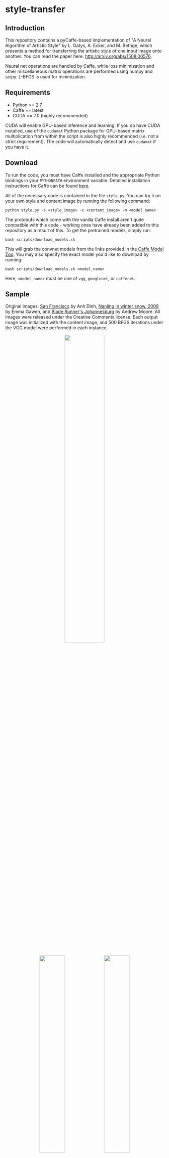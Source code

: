 # style-transfer

## Introduction

This repository contains a pyCaffe-based implementation of "A Neural Algorithm of Artistic Style" by L. Gatys, A. Ecker, and M. Bethge, which presents a method for transferring the artistic style of one input image onto another. You can read the paper here: http://arxiv.org/abs/1508.06576. 

Neural net operations are handled by Caffe, while loss minimization and other miscellaneous matrix operations are performed using numpy and scipy. L-BFGS is used for minimization.

## Requirements

 - Python >= 2.7
 - Caffe == latest
 - CUDA >= 7.0 (highly recommended)

CUDA will enable GPU-based inference and learning. If you do have CUDA installed, use of the `cudamat` Python package for GPU-based matrix multiplication from within the script is also highly recommended (i.e. not a strict requirement). The code will automatically detect and use `cudamat` if you have it.

## Download

To run the code, you must have Caffe installed and the appropriate Python bindings in your `PYTHONPATH` environment variable. Detailed installation instructions for Caffe can be found [here](http://caffe.berkeleyvision.org/installation.html).

All of the necessary code is contained in the file `style.py`. You can try it on your own style and content image by running the following command:

```
python style.py -s <style_image> -c <content_image> -m <model_name>
```

The protobufs which come with the vanilla Caffe install aren't quite compatible with this code - working ones have already been added to this repository as a result of this. To get the pretrained models, simply run:

```
bash scripts/download_models.sh
```

This will grab the convnet models from the links provided in the [Caffe Model Zoo](https://github.com/BVLC/caffe/wiki/Model-Zoo). You may also specify the exact model you'd like to download by running:

```
bash scripts/download_models.sh <model_name>
```

Here, `<model_name>` must be one of `vgg`, `googlenet`, or `caffenet`.

## Sample

Original images: [San Francisco](https://www.flickr.com/photos/anhgemus-photography/15377047497) by Anh Dinh, [Nanjing in winter snow, 2008](https://www.flickr.com/photos/emmajg/3199018106) by Emma Gawen, and [Blade Runner's Johannesburg](https://www.flickr.com/photos/andryn2006/19114016482) by Andrew Moore. All images were released under the Creative Comments license. Each output image was initialized with the content image, and 500 BFGS iterations under the VGG model were performed in each instance.

<p align="center">
<img src="https://raw.githubusercontent.com/fzliu/style-transfer/master/images/starry_night.jpg" width="50%"/>
</p>
<p align="center">
<img src="https://raw.githubusercontent.com/fzliu/style-transfer/master/images/sanfrancisco.jpg" width="40%"/>
<img src="https://raw.githubusercontent.com/fzliu/style-transfer/master/images/results/starry_sanfrancisco.jpg" width="40%"/>
</p>
<p align="center">
<img src="https://raw.githubusercontent.com/fzliu/style-transfer/master/images/nanjing.jpg" width="40%"/>
<img src="https://raw.githubusercontent.com/fzliu/style-transfer/master/images/results/starry_nanjing.jpg" width="40%"/>
</p>
<p align="center">
<img src="https://raw.githubusercontent.com/fzliu/style-transfer/master/images/johannesburg.jpg" width="40%"/>
<img src="https://raw.githubusercontent.com/fzliu/style-transfer/master/images/results/starry_johannesburg.jpg" width="40%"/>
</p>

These results can also be found in the `images` folder in the repository root.

More examples coming soon.
